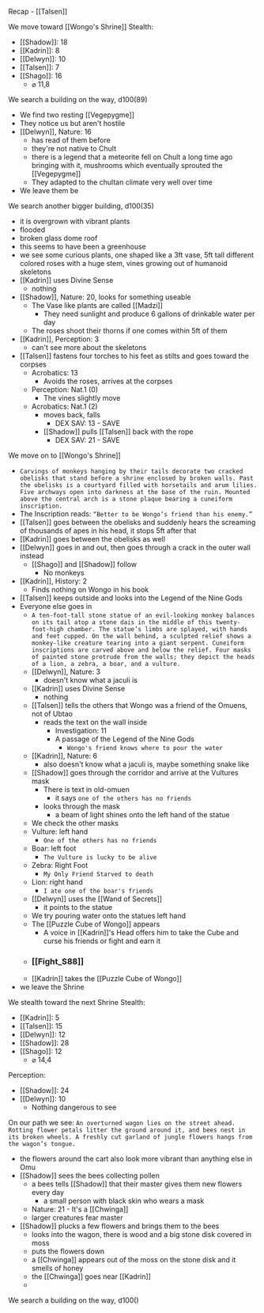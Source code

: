 Recap - [[Talsen]]

We move toward [[Wongo's Shrine]]
 Stealth:
- [[Shadow]]: 18
- [[Kadrin]]: 8
- [[Delwyn]]: 10
- [[Talsen]]: 7
- [[Shago]]: 16
	- ⌀ 11,8

We search a building on the way, d100(89)
- We find two resting [[Vegepygme]]
- They notice us but aren't hostile
- [[Delwyn]], Nature: 16
	- has read of them before
	- they're not native to Chult
	- there is a legend that a meteorite fell on Chult a long time ago bringing with it, mushrooms which eventually sprouted the [[Vegepygme]]
	- They adapted to the chultan climate very well over time
- We leave them be

We search another bigger building, d100(35)
- it is overgrown with vibrant plants
- flooded
- broken glass dome roof
- this seems to have been a greenhouse
- we see some curious plants, one shaped like a 3ft vase, 5ft tall different colored roses with a huge stem, vines growing out of humanoid skeletons
- [[Kadrin]] uses Divine Sense
	- nothing
- [[Shadow]], Nature: 20, looks for something useable
	- The Vase like plants are called [[Madzi]]
		- They need sunlight and produce 6 gallons of drinkable water per day
	- The roses shoot their thorns if one comes within 5ft of them
- [[Kadrin]], Perception: 3
	- can't see more about the skeletons
- [[Talsen]] fastens four torches to his feet as stilts and goes toward the corpses
	- Acrobatics: 13
		- Avoids the roses, arrives at the corpses
	- Perception: Nat.1 (0)
		- The vines slightly move
	- Acrobatics: Nat.1 (2)
		- moves back, falls
			- DEX SAV: 13 - SAVE
		- [[Shadow]] pulls [[Talsen]] back with the rope
			- DEX SAV: 21 - SAVE

We move on to [[Wongo's Shrine]]
- `Carvings of monkeys hanging by their tails decorate two cracked obelisks that stand before a shrine enclosed by broken walls. Past the obelisks is a courtyard filled with horsetails and arum lilies. Five archways open into darkness at the base of the ruin. Mounted above the central arch is a stone plaque bearing a cuneiform inscription.`
- The Inscription reads: `“Better to be Wongo’s friend than his enemy.”`
- [[Talsen]] goes between the obelisks and suddenly hears the screaming of thousands of apes in his head, it stops 5ft after that
- [[Kadrin]] goes between the obelisks as well
- [[Delwyn]] goes in and out, then goes through a crack in the outer wall instead
	- [[Shago]] and [[Shadow]] follow
		- No monkeys
- [[Kadrin]], History: 2
	- Finds nothing on Wongo in his book
- [[Talsen]] keeps outside and looks into the Legend of the Nine Gods
- Everyone else goes in
	- `A ten-foot-tall stone statue of an evil-looking monkey balances on its tail atop a stone dais in the middle of this twenty-foot-high chamber. The statue’s limbs are splayed, with hands and feet cupped. On the wall behind, a sculpted relief shows a monkey-like creature tearing into a giant serpent. Cuneiform inscriptions are carved above and below the relief. Four masks of painted stone protrude from the walls; they depict the heads of a lion, a zebra, a boar, and a vulture.`
	- [[Delwyn]], Nature: 3
		- doesn't know what a jaculi is
	- [[Kadrin]] uses Divine Sense
		- nothing
	- [[Talsen]] tells the others that Wongo was a friend of the Omuens, not of Ubtao
		- reads the text on the wall inside
			- Investigation: 11
			- A passage of the Legend of the Nine Gods
				- `Wongo's friend knows where to pour the water`
	- [[Kadrin]], Nature: 6
		- also doesn't know what a jaculi is, maybe something snake like
	- [[Shadow]] goes through the corridor and arrive at the Vultures mask
		- There is text in old-omuen
			- it says `one of the others has no friends`
		- looks through the mask
			- a beam of light shines onto the left hand of the statue
	- We check the other masks
	- Vulture: left hand
		- `One of the others has no friends`
	- Boar: left foot
		- `The Vulture is lucky to be alive`
	- Zebra: Right Foot
		- `My Only Friend Starved to death`
	- Lion: right hand
		- `I ate one of the boar's friends`
	- [[Delwyn]] uses the [[Wand of Secrets]]
		- it points to the statue
	- We try pouring water onto the statues left hand
	- The [[Puzzle Cube of Wongo]] appears
		- A voice in [[Kadrin]]'s Head offers him to take the Cube and curse his friends or fight and earn it
	- ### [[Fight_S88]]
	- [[Kadrin]] takes the [[Puzzle Cube of Wongo]]
- we leave the Shrine

We stealth toward the next Shrine
Stealth:
- [[Kadrin]]: 5
- [[Talsen]]: 15
- [[Delwyn]]: 12
- [[Shadow]]: 28
- [[Shago]]: 12
	- ⌀ 14,4

Perception:
- [[Shadow]]: 24 
- [[Delwyn]]: 10
	- Nothing dangerous to see

On our path we see: `An overturned wagon lies on the street ahead. Rotting flower petals litter the ground around it, and bees nest in its broken wheels. A freshly cut garland of jungle flowers hangs from the wagon’s tongue.`
- the flowers around the cart also look more vibrant than anything else in Omu
- [[Shadow]] sees the bees collecting pollen
	- a bees tells [[Shadow]] that their master gives them new flowers every day
		- a small person with black skin who wears a mask
	- Nature: 21 - It's a [[Chwinga]]
	- larger creatures fear master
- [[Shadow]] plucks a few flowers and brings them to the bees
	- looks into the wagon, there is wood and a big stone disk covered in moss
	- puts the flowers down
	- a [[Chwinga]] appears out of the moss on the stone disk and it smells of honey
	- the [[Chwinga]] goes near [[Kadrin]]
	- 


We search a building on the way, d100()